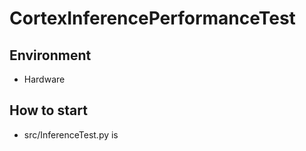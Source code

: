 # CortexInferencePerformanceTest
## Environment
* Hardware
## How to start
* src/InferenceTest.py is 
